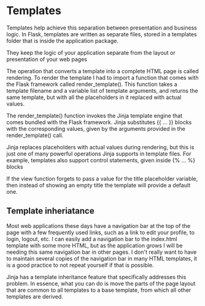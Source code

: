 # Templates

Templates help achieve this separation between presentation and business logic. In Flask, templates are written as separate files, stored in a templates folder that is inside the application package.

They keep the logic of your application separate from the layout or presentation of your web pages

The operation that converts a template into a complete HTML page is called rendering. To render the template I had to import a function that comes with the Flask framework called render_template(). This function takes a template filename and a variable list of template arguments, and returns the same template, but with all the placeholders in it replaced with actual values.

The render_template() function invokes the Jinja template engine that comes bundled with the Flask framework. Jinja substitutes {{ ... }} blocks with the corresponding values, given by the arguments provided in the render_template() call.

Jinja replaces placeholders with actual values during rendering, but this is just one of many powerful operations Jinja supports in template files. For example, templates also support control statements, given inside {% ... %} blocks

If the view function forgets to pass a value for the title placeholder variable, then instead of showing an empty title the template will provide a default one.

## Template inheriatance

Most web applications these days have a navigation bar at the top of the page with a few frequently used links, such as a link to edit your profile, to login, logout, etc. I can easily add a navigation bar to the index.html template with some more HTML, but as the application grows I will be needing this same navigation bar in other pages. I don't really want to have to maintain several copies of the navigation bar in many HTML templates, it is a good practice to not repeat yourself if that is possible.

Jinja has a template inheritance feature that specifically addresses this problem. In essence, what you can do is move the parts of the page layout that are common to all templates to a base template, from which all other templates are derived.